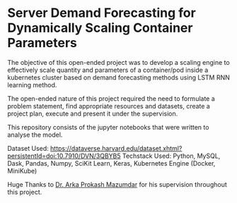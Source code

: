 # Server Demand Forecasting for Dynamically Scaling Container Parameters

The objective of this open-ended project was to develop a scaling engine to effectively scale quantity and parameters of a container/pod inside a kubernetes cluster based on demand forecasting methods using LSTM RNN learning method.

The open-ended nature of this project required the need to formulate a problem statement, find appropriate resources and datasets, create a project plan, execute and present it under the supervision. 

This repository consists of the jupyter notebooks that were written to analyse the model.

Dataset Used: https://dataverse.harvard.edu/dataset.xhtml?persistentId=doi:10.7910/DVN/3QBYB5
Techstack Used: Python, MySQL, Dask, Pandas, Numpy, SciKit Learn, Keras, Kubernetes Engine (Docker, MiniKube)

Huge Thanks to [Dr. Arka Prokash Mazumdar](https://mnit.ac.in/dept_cse/profile?fid=RKWI) for his supervision throughout this project. 



